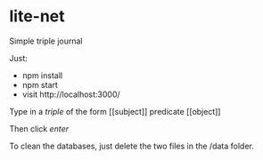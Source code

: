# lite-net
Simple triple journal

Just:
* npm install
* npm start
* visit http://localhost:3000/

Type in a *triple* of the form [[subject]] predicate [[object]]

Then click *enter*

To clean the databases, just delete the two files in the /data folder.
